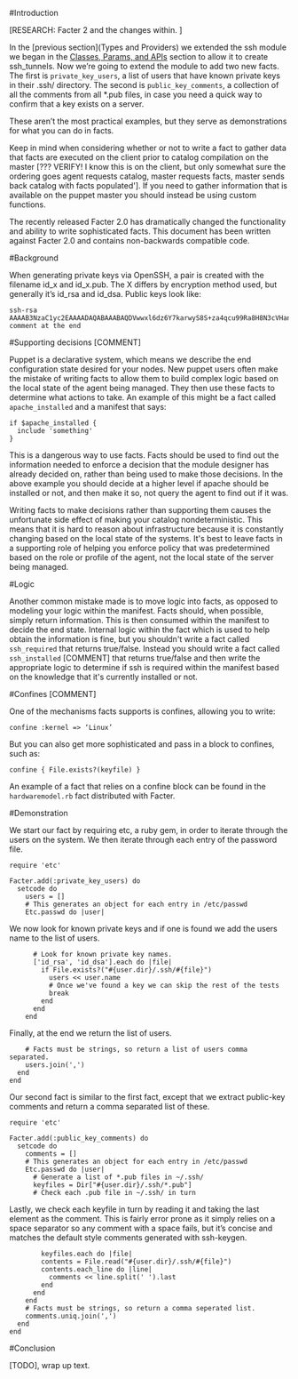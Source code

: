#Introduction

[RESEARCH:  Facter 2 and the changes within.  ]

In the [previous section](Types and Providers) we extended the ssh
module we began in the [Classes, Params, and APIs](Same) section to
allow it to create ssh_tunnels.  Now we’re going to extend the module
to add two new facts.  The first is `private_key_users`, a list of
users that have known private keys in their .ssh/ directory.  The
second is `public_key_comments`, a collection of all the comments from
all *.pub files, in case you need a quick way to confirm that a key
exists on a server.

These aren’t the most practical examples, but they serve as
demonstrations for what you can do in facts.

Keep in mind when considering whether or not to write a fact to gather data
that facts are executed on the client prior to catalog compilation on the
master [??? VERIFY! I know this is on the client, but only somewhat sure the
ordering goes agent requests catalog, master requests facts, master sends back
catalog with facts populated'].  If you need to gather information that is
available on the puppet master you should instead be using custom functions.

The recently released Facter 2.0 has dramatically changed the
functionality and ability to write sophisticated facts.  This document
has been written against Facter 2.0 and contains non-backwards
compatible code.

#Background

When generating private keys via OpenSSH, a pair is created with the
filename id_x and id_x.pub.  The X differs by encryption method used,
but generally it’s id_rsa and id_dsa.  Public keys look like:

```
ssh-rsa AAAAB3NzaC1yc2EAAAADAQABAAABAQDVwwxl6dz6Y7karwyS8S+za4qcu99Ra8H8N3cVHanEB+vuigtbhLOSb+bk6NjxFtC/jF+Usf5FM5fGIYd51L7RE9BbzbKiWb9giFnNqhKWclO5CY4sQTyUyYiJTQKLuVtkmiFeArV+jIuthxm6JrdOeFx8lJpcgGlZjlcBGxp27EbZNGWIlAdvW0ZXy0JqS9M/vj71NBBDfkrpyzAPC0aBa9+FmywOH6HXbyeFooHLOw+mfzP87jwDDQ2yXIehDoC1BsLYXD+j+kdnR0CNltJh1PYOFNpbKQpfnPhfdw4Oc0hZ34n+kfBPavKlbwxoVAoisBWWo4c9ZnUoe2OBRHAX comment at the end
```

#Supporting decisions [COMMENT]

Puppet is a declarative system, which means we describe the end
configuration state desired for your nodes.  New puppet users often
make the mistake of writing facts to allow them to build complex
logic based on the local state of the agent being managed.  They then
use these facts to determine what actions to take.  An example of this
might be a fact called `apache_installed` and a manifest that says:

```puppet
if $apache_installed {
  include 'something'
}
```

This is a dangerous way to use facts.  Facts should be used to find
out the information needed to enforce a decision that the module
designer has already decided on, rather than being used to make those
decisions.  In the above example you should decide at a higher level
if apache should be installed or not, and then make it so, not query
the agent to find out if it was.

Writing facts to make decisions rather than supporting them causes the
unfortunate side effect of making your catalog nondeterministic. This
means that it is hard to reason about infrastructure because it is
constantly changing based on the local state of the systems.  It's best
to leave facts in a supporting role of helping you enforce policy that
was predetermined based on the role or profile of the agent, not the
local state of the server being managed.

#Logic

Another common mistake made is to move logic into facts, as opposed to
modeling your logic within the manifest.  Facts should, when
possible, simply return information.  This is then consumed within the
manifest to decide the end state.  Internal logic within the fact
which is used to help obtain the information is fine, but you
shouldn't write a fact called `ssh_required` that returns true/false.
Instead you should write a fact called `ssh_installed` [COMMENT] that returns
true/false and then write the appropriate logic to determine if ssh is
required within the manifest based on the knowledge that it's
currently installed or not.

#Confines [COMMENT]

One of the mechanisms facts supports is confines, allowing you to
write:

```
confine :kernel => ‘Linux’
```

But you can also get more sophisticated and pass in a block to
confines, such as:

```
confine { File.exists?(keyfile) }
```

An example of a fact that relies on a confine block can be found in
the `hardwaremodel.rb` fact distributed with Facter.

#Demonstration

We start our fact by requiring etc, a ruby gem, in order to iterate
through the users on the system.  We then iterate through each entry
of the password file.

```
require 'etc'

Facter.add(:private_key_users) do
  setcode do
    users = []
    # This generates an object for each entry in /etc/passwd
    Etc.passwd do |user|
```

We now look for known private keys and if one is found we add the
users name to the list of users.

```
      # Look for known private key names.
      ['id_rsa', 'id_dsa'].each do |file|
        if File.exists?("#{user.dir}/.ssh/#{file}")
          users << user.name
          # Once we've found a key we can skip the rest of the tests
          break
        end
      end
    end
```

Finally, at the end we return the list of users.

```
    # Facts must be strings, so return a list of users comma separated.
    users.join(',')
  end
end
```

Our second fact is similar to the first fact, except that we extract
public-key comments and return a comma separated list of these.

```
require 'etc'

Facter.add(:public_key_comments) do
  setcode do
    comments = []
    # This generates an object for each entry in /etc/passwd
    Etc.passwd do |user|
      # Generate a list of *.pub files in ~/.ssh/
      keyfiles = Dir["#{user.dir}/.ssh/*.pub"]
      # Check each .pub file in ~/.ssh/ in turn

```

Lastly, we check each keyfile in turn by reading it and taking the
last element as the comment.  This is fairly error prone as it simply
relies on a space separator so any comment with a space fails, but
it’s concise and matches the default style comments generated with
ssh-keygen.

```
        keyfiles.each do |file|
        contents = File.read("#{user.dir}/.ssh/#{file}")
        contents.each_line do |line|
          comments << line.split(' ').last
        end
      end
    end
    # Facts must be strings, so return a comma seperated list.
    comments.uniq.join(',')
  end
end

```

#Conclusion

[TODO], wrap up text.
